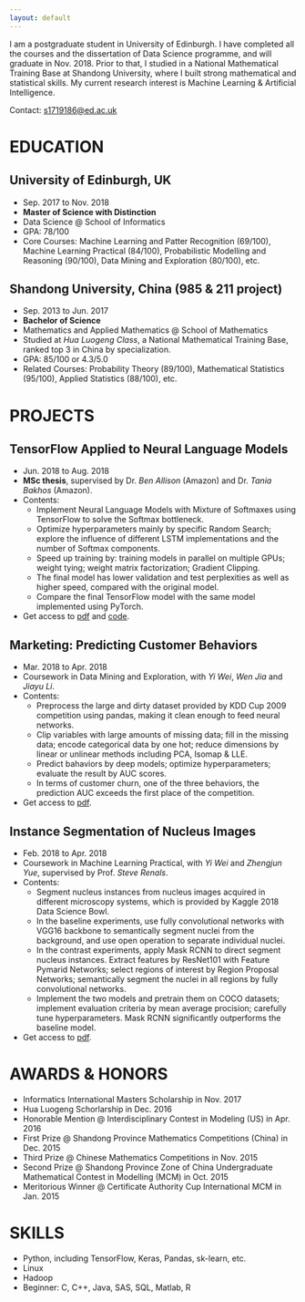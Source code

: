 ```yaml
---
layout: default
---
```


I am a postgraduate student in University of Edinburgh. I have completed all the courses and the dissertation of Data Science programme, and will graduate in Nov. 2018. Prior to that, I studied in a National Mathematical Training Base at Shandong University, where I built strong mathematical and statistical skills. My current research interest is Machine Learning & Artificial Intelligence.

Contact: s1719186@ed.ac.uk

# EDUCATION

## University of Edinburgh, UK
*   Sep. 2017 to Nov. 2018
*   **Master of Science with Distinction**
*   Data Science @ School of Informatics
*   GPA: 78/100
*   Core Courses: Machine Learning and Patter Recognition (69/100), Machine Learning Practical (84/100), Probabilistic Modelling and Reasoning (90/100), Data Mining and Exploration (80/100), etc.

## Shandong University, China (985 & 211 project)
*   Sep. 2013 to Jun. 2017
*   **Bachelor of Science**
*   Mathematics and Applied Mathematics @ School of Mathematics
*   Studied at _Hua Luogeng Class_, a National Mathematical Training Base, ranked top 3 in China by specialization.
*   GPA: 85/100 or 4.3/5.0
*   Related Courses: Probability Theory (89/100), Mathematical Statistics (95/100), Applied Statistics (88/100), etc.


# PROJECTS

## TensorFlow Applied to Neural Language Models
- Jun. 2018 to Aug. 2018
- **MSc thesis**, supervised by Dr. _Ben Allison_ (Amazon) and Dr. _Tania Bakhos_ (Amazon).
- Contents:
  - Implement Neural Language Models with Mixture of Softmaxes using TensorFlow to solve the Softmax bottleneck.
  - Optimize hyperparameters mainly by specific Random Search; explore the influence of different LSTM implementations and the number of Softmax components.
  - Speed up training by: training models in parallel on multiple GPUs; weight tying; weight matrix factorization; Gradient Clipping.
  - The final model has lower validation and test perplexities as well as higher speed, compared with the original model.
  - Compare the final TensorFlow model with the same model implemented using PyTorch.
- Get access to [pdf](./dissertation.pdf) and [code](https://github.com/dreamlh/MoStfmodels).

## Marketing: Predicting Customer Behaviors
- Mar. 2018 to Apr. 2018
- Coursework in Data Mining and Exploration, with _Yi Wei_, _Wen Jia_ and _Jiayu Li_.
- Contents:
  - Preprocess the large and dirty dataset provided by KDD Cup 2009 competition using pandas, making it clean enough to feed neural networks.
  - Clip variables with large amounts of missing data; fill in the missing data; encode categorical data by one hot; reduce dimensions by linear or unlinear methods including PCA, Isomap & LLE.
  - Predict bahaviors by deep models; optimize hyperparameters; evaluate the result by AUC scores.
  - In terms of customer churn, one of the three behaviors, the prediction AUC exceeds the first place of the competition.
- Get access to [pdf](./DME_report.pdf).

## Instance Segmentation of Nucleus Images
- Feb. 2018 to Apr. 2018
- Coursework in Machine Learning Practical, with _Yi Wei_ and _Zhengjun Yue_, supervised by Prof. _Steve Renals_.
- Contents:
  - Segment nucleus instances from nucleus images acquired in different microscopy systems, which is provided by Kaggle 2018 Data Science Bowl.
  - In the baseline experiments, use fully convolutional networks with VGG16 backbone to semantically segment nuclei from the background, and use open operation to separate individual nuclei.
  - In the contrast experiments, apply Mask RCNN to direct segment nucleus instances. Extract features by ResNet101 with Feature Pymarid Networks; select regions of interest by Region Proposal Networks; semantically segment the nuclei in all regions by fully convolutional networks.
  - Implement the two models and pretrain them on COCO datasets; implement evaluation criteria by mean average procision; carefully tune hyperparameters. Mask RCNN significantly outperforms the baseline model.
- Get access to [pdf](./mlp-final-report.pdf).

# AWARDS & HONORS
*    Informatics International Masters Scholarship in Nov. 2017
*    Hua Luogeng Schorlarship in Dec. 2016
*    Honorable Mention @ Interdisciplinary Contest in Modeling (US) in Apr. 2016
*    First Prize @ Shandong Province Mathematics Competitions (China) in Dec. 2015
*    Third Prize @ Chinese Mathematics Competitions in Nov. 2015
*    Second Prize @ Shandong Province Zone of China Undergraduate Mathematical Contest in Modelling (MCM) in Oct. 2015
*    Meritorious Winner @ Certificate Authority Cup International MCM in Jan. 2015

# SKILLS
*    Python, including TensorFlow, Keras, Pandas, sk-learn, etc.
*    Linux
*    Hadoop
*    Beginner: C, C++, Java, SAS, SQL, Matlab, R
